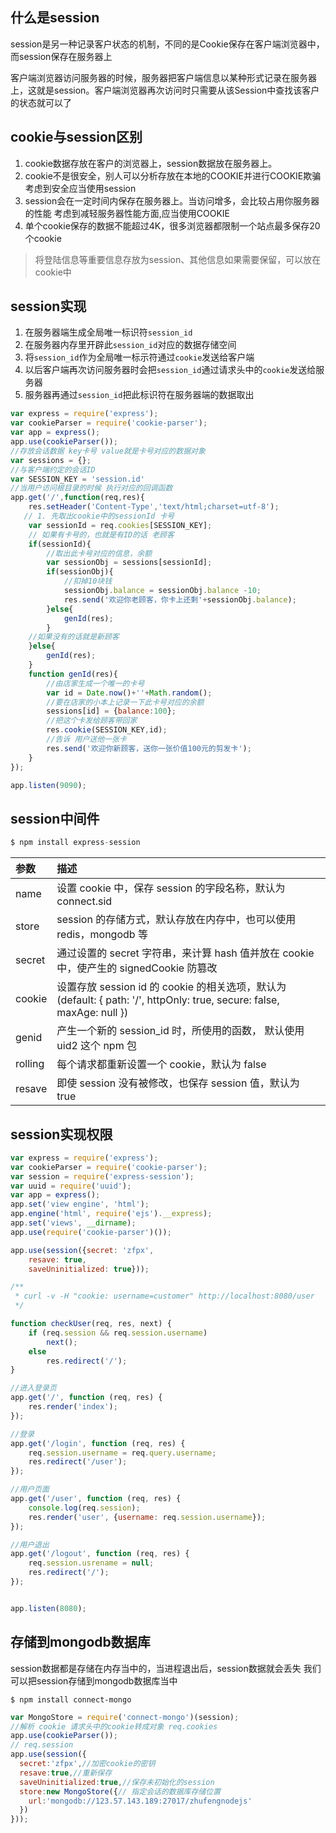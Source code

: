 ## 什么是session
session是另一种记录客户状态的机制，不同的是Cookie保存在客户端浏览器中，而session保存在服务器上

客户端浏览器访问服务器的时候，服务器把客户端信息以某种形式记录在服务器上，这就是session。客户端浏览器再次访问时只需要从该Session中查找该客户的状态就可以了

## cookie与session区别

1. cookie数据存放在客户的浏览器上，session数据放在服务器上。
2. cookie不是很安全，别人可以分析存放在本地的COOKIE并进行COOKIE欺骗 考虑到安全应当使用session
3. session会在一定时间内保存在服务器上。当访问增多，会比较占用你服务器的性能 考虑到减轻服务器性能方面,应当使用COOKIE
4. 单个cookie保存的数据不能超过4K，很多浏览器都限制一个站点最多保存20个cookie

> 将登陆信息等重要信息存放为session、其他信息如果需要保留，可以放在cookie中

## session实现
1. 在服务器端生成全局唯一标识符`session_id`
2. 在服务器内存里开辟此`session_id`对应的数据存储空间
3. 将`session_id`作为全局唯一标示符通过`cookie`发送给客户端
4. 以后客户端再次访问服务器时会把`session_id`通过请求头中的`cookie`发送给服务器
5. 服务器再通过`session_id`把此标识符在服务器端的数据取出

```javascript
var express = require('express');
var cookieParser = require('cookie-parser');
var app = express();
app.use(cookieParser());
//存放会话数据 key卡号 value就是卡号对应的数据对象
var sessions = {};
//与客户端约定的会话ID
var SESSION_KEY = 'session.id'
//当用户访问根目录的时候 执行对应的回调函数
app.get('/',function(req,res){
    res.setHeader('Content-Type','text/html;charset=utf-8');
   // 1. 先取出cookie中的sessionId 卡号
    var sessionId = req.cookies[SESSION_KEY];
    // 如果有卡号的，也就是有ID的话 老顾客
    if(sessionId){
        //取出此卡号对应的信息，余额
        var sessionObj = sessions[sessionId];
        if(sessionObj){
            //扣掉10块钱
            sessionObj.balance = sessionObj.balance -10;
            res.send('欢迎你老顾客，你卡上还剩'+sessionObj.balance);
        }else{
            genId(res);
        }
    //如果没有的话就是新顾客
    }else{
        genId(res);
    }
    function genId(res){
        //由店家生成一个唯一的卡号
        var id = Date.now()+''+Math.random();
        //要在店家的小本上记录一下此卡号对应的余额
        sessions[id] = {balance:100};
        //把这个卡发给顾客带回家
        res.cookie(SESSION_KEY,id);
        //告诉 用户送他一张卡
        res.send('欢迎你新顾客，送你一张价值100元的剪发卡');
    }
});

app.listen(9090);
```


## session中间件
```javascript
$ npm install express-session
```
|参数|描述|
|:-----|:-----|
|name|设置 cookie 中，保存 session 的字段名称，默认为 connect.sid|
|store|session 的存储方式，默认存放在内存中，也可以使用 redis，mongodb 等|
|secret|通过设置的 secret 字符串，来计算 hash 值并放在 cookie 中，使产生的 signedCookie 防篡改|
|cookie|设置存放 session id 的 cookie 的相关选项，默认为 (default: { path: '/', httpOnly: true, secure: false, maxAge: null })|
|genid|产生一个新的 session_id 时，所使用的函数， 默认使用 uid2 这个 npm 包|
|rolling|每个请求都重新设置一个 cookie，默认为 false|
|resave|即使 session 没有被修改，也保存 session 值，默认为 true|

## session实现权限
```javascript
var express = require('express');
var cookieParser = require('cookie-parser');
var session = require('express-session');
var uuid = require('uuid');
var app = express();
app.set('view engine', 'html');
app.engine('html', require('ejs').__express);
app.set('views', __dirname);
app.use(require('cookie-parser')());

app.use(session({secret: 'zfpx',
    resave: true,
    saveUninitialized: true}));

/**
 * curl -v -H "cookie: username=customer" http://localhost:8080/user
 */

function checkUser(req, res, next) {
    if (req.session && req.session.username)
        next();
    else
        res.redirect('/');
}

//进入登录页
app.get('/', function (req, res) {
    res.render('index');
});

//登录
app.get('/login', function (req, res) {
    req.session.username = req.query.username;
    res.redirect('/user');
});

//用户页面
app.get('/user', function (req, res) {
    console.log(req.session);
    res.render('user', {username: req.session.username});
});

//用户退出
app.get('/logout', function (req, res) {
    req.session.usrename = null;
    res.redirect('/');
});


app.listen(8080);

```

## 存储到mongodb数据库
session数据都是存储在内存当中的，当进程退出后，session数据就会丢失
我们可以把session存储到mongodb数据库当中
```
$ npm install connect-mongo
```

```javascript
var MongoStore = require('connect-mongo')(session);
//解析 cookie 请求头中的cookie转成对象 req.cookies
app.use(cookieParser());
// req.session
app.use(session({
  secret:'zfpx',//加密cookie的密钥
  resave:true,//重新保存
  saveUninitialized:true,//保存未初始化的session
  store:new MongoStore({// 指定会话的数据库存储位置
    url:'mongodb://123.57.143.189:27017/zhufengnodejs'
  })
}));
```
